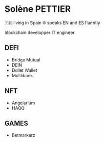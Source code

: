 # Solène PETTIER

:fr: living in Spain
:globe_with_meridians: speaks EN and ES fluently

blockchain developper
IT engineer

## **DEFI**

- Bridge Mutual
- DEIN
- Dollet Wallet
- Multlibank

## **NFT**

- Angelarium
- HAQQ

## **GAMES**

- Betmarkerz
